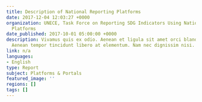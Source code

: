 ```yaml
---
title: Description of National Reporting Platforms
date: 2017-12-04 12:03:27 +0000
organization: UNECE, Task Force on Reporting SDG Indicators Using National Reporting
  Platforms
date_published: 2017-10-01 05:00:00 +0000
description: Vivamus quis ex odio. Aenean et ligula sit amet orci blandit molestie.
  Aenean tempor tincidunt libero at elementum. Nam nec dignissim nisi.
link: n/a
languages:
- English
type: Report
subject: Platforms & Portals
featured_image: ''
regions: []
tags: []
---
```

